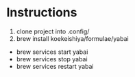 # Instructions

1. clone project into .config/
2. brew install koekeishiya/formulae/yabai

- brew services start yabai
- brew services stop yabai
- brew services restart yabai
